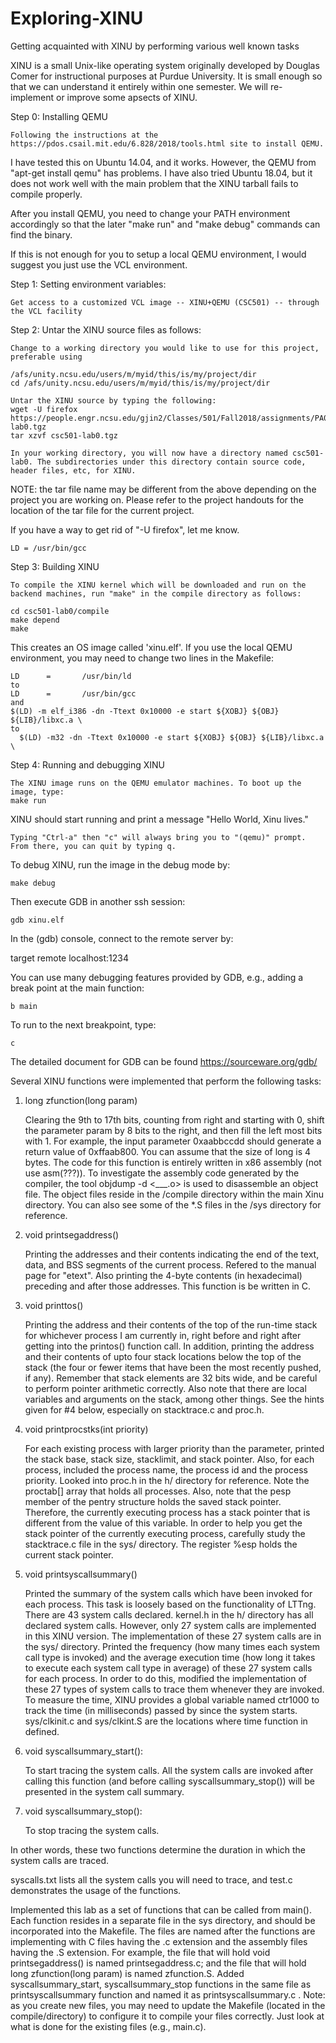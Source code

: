# Exploring-XINU
Getting acquainted with XINU by performing various well known tasks

XINU is a small Unix-like operating system originally developed by Douglas Comer for instructional purposes at Purdue University. It is small enough so that we can understand it entirely within one semester. We will re-implement or improve some apsects of XINU.

Step 0: Installing QEMU

    Following the instructions at the https://pdos.csail.mit.edu/6.828/2018/tools.html site to install QEMU.
I have tested this on Ubuntu 14.04, and it works. However, the QEMU from "apt-get install qemu" has problems. I have also tried Ubuntu 18.04, but it does not work well with the main problem that the XINU tarball fails to compile properly.

After you install QEMU, you need to change your PATH environment accordingly so that the later "make run" and "make debug" commands can find the binary.

If this is not enough for you to setup a local QEMU environment, I would suggest you just use the VCL environment.

Step 1: Setting environment variables:

    Get access to a customized VCL image -- XINU+QEMU (CSC501) -- through the VCL facility

Step 2: Untar the XINU source files as follows:

    Change to a working directory you would like to use for this project, preferable using 

    /afs/unity.ncsu.edu/users/m/myid/this/is/my/project/dir
    cd /afs/unity.ncsu.edu/users/m/myid/this/is/my/project/dir

    Untar the XINU source by typing the following:
    wget -U firefox https://people.engr.ncsu.edu/gjin2/Classes/501/Fall2018/assignments/PA0/csc501-lab0.tgz
    tar xzvf csc501-lab0.tgz

    In your working directory, you will now have a directory named csc501-lab0. The subdirectories under this directory contain source code, header files, etc, for XINU.

NOTE: the tar file name may be different from the above depending on the project you are working on. Please refer to the project handouts for the location of the tar file for the current project.

If you have a way to get rid of "-U firefox", let me know.

    LD = /usr/bin/gcc

Step 3: Building XINU

    To compile the XINU kernel which will be downloaded and run on the backend machines, run "make" in the compile directory as follows:

    cd csc501-lab0/compile
    make depend
    make

This creates an OS image called 'xinu.elf'.
If you use the local QEMU environment, you may need to change two lines in the Makefile:

    LD      =       /usr/bin/ld
    to
    LD      =       /usr/bin/gcc
    and
    $(LD) -m elf_i386 -dn -Ttext 0x10000 -e start ${XOBJ} ${OBJ} ${LIB}/libxc.a \
    to
	  $(LD) -m32 -dn -Ttext 0x10000 -e start ${XOBJ} ${OBJ} ${LIB}/libxc.a \
  
Step 4: Running and debugging XINU

    The XINU image runs on the QEMU emulator machines. To boot up the image, type:
    make run

XINU should start running and print a message "Hello World, Xinu lives."
    
    Typing "Ctrl-a" then "c" will always bring you to "(qemu)" prompt. From there, you can quit by typing q.

To debug XINU, run the image in the debug mode by:
    
    make debug

Then execute GDB in another ssh session:

    gdb xinu.elf
In the (gdb) console, connect to the remote server by:

target remote localhost:1234

You can use many debugging features provided by GDB, e.g., adding a break point at the main function:

    b main

To run to the next breakpoint, type:

    c

The detailed document for GDB can be found https://sourceware.org/gdb/

Several XINU functions were implemented that perform the following tasks:

1) long zfunction(long param)
      
      Clearing the 9th to 17th bits, counting from right and starting with 0, shift the parameter param by 8 bits to the right, and then fill the left most bits with 1. For example, the input parameter 0xaabbccdd should generate a return value of 0xffaab800. You can assume that the size of long is 4 bytes. The code for this function is  entirely written in x86 assembly (not use asm(???)). To investigate the assembly code generated by the compiler, the tool objdump -d <___.o> is used to disassemble an object file. The object files reside in the /compile directory within the main Xinu directory. You can also see some of the *.S files in the /sys directory for reference.

2) void printsegaddress()

      Printing the addresses and their contents indicating the end of the text, data, and BSS segments of the current process. Refered to the manual page for "etext". Also printing the 4-byte contents (in hexadecimal) preceding and after those addresses. This function is be written in C.

3) void printtos()

      Printing the address and their contents of the top of the run-time stack for whichever process I am currently in, right before and right after getting into the printos() function call. In addition, printing the address and their contents of upto four stack locations below the top of the stack (the four or fewer items that have been the most recently pushed, if any). Remember that stack elements are 32 bits wide, and be careful to perform pointer arithmetic correctly. Also note that there are local variables and arguments on the stack, among other things. See the hints given for #4 below, especially on stacktrace.c and proc.h.

4) void printprocstks(int priority)

      For each existing process with larger priority than the parameter, printed the stack base, stack size, stacklimit, and stack pointer. Also, for each process, included the process name, the process id and the process priority. Looked into proc.h in the h/ directory for reference. Note the proctab[] array that holds all processes. Also, note that the pesp member of the pentry structure holds the saved stack pointer. Therefore, the currently executing process has a stack pointer that is different from the value of this variable. In order to help you get the stack pointer of the currently executing process, carefully study the stacktrace.c file in the sys/ directory. The register %esp holds the current stack pointer.

5) void printsyscallsummary()

      Printed the summary of the system calls which have been invoked for each process. This task is loosely based on the functionality of LTTng. There are 43 system calls declared. kernel.h in the h/ directory has all declared system calls. However, only 27 system calls are implemented in this XINU version. The implementation of these 27 system calls are in the sys/ directory. Printed the frequency (how many times each system call type is invoked) and the average execution time (how long it takes to execute each system call type in average) of these 27 system calls for each process. In order to do this, modified the implementation of these 27 types of system calls to trace them whenever they are invoked. To measure the time, XINU provides a global variable named ctr1000 to track the time (in milliseconds) passed by since the system starts. sys/clkinit.c and sys/clkint.S are the locations where time function in defined. 

6) void syscallsummary_start(): 

      To start tracing the system calls. All the system calls are invoked after calling this function (and before calling syscallsummary_stop()) will be presented in the system call summary.
        
7) void syscallsummary_stop(): 
      
      To stop tracing the system calls. 
        
In other words, these two functions determine the duration in which the system calls are traced. 

syscalls.txt lists all the system calls you will need to trace, and test.c demonstrates the usage of the functions.

Implemented this lab as a set of functions that can be called from main(). Each function resides in a separate file in the sys directory, and should be incorporated into the Makefile. The files are named after the functions are implementing with C files having the .c extension and the assembly files having the .S extension. For example, the file that will hold void printsegaddress() is named printsegaddress.c; and the file that will hold long zfunction(long param) is named zfunction.S. Added syscallsummary_start, syscallsummary_stop functions in the same file as printsyscallsummary function and named it as printsyscallsummary.c .  Note: as you create new files, you may need to update the Makefile (located in the compile/directory) to configure it to compile your files correctly. Just look at what is done for the existing files (e.g., main.c).
